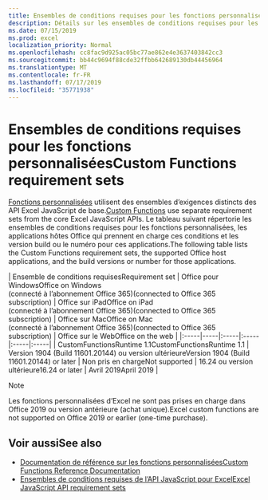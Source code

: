 ```yaml
---
title: Ensembles de conditions requises pour les fonctions personnalisées
description: Détails sur les ensembles de conditions requises pour les fonctions personnalisées pour l’API JavaScript pour Excel
ms.date: 07/15/2019
ms.prod: excel
localization_priority: Normal
ms.openlocfilehash: cc8fac9d925ac05bc77ae862e4e3637403842cc3
ms.sourcegitcommit: bb44c9694f88cde32ffbb642689130db44456964
ms.translationtype: MT
ms.contentlocale: fr-FR
ms.lasthandoff: 07/17/2019
ms.locfileid: "35771938"
---
```

# <a name="custom-functions-requirement-sets"></a><span data-ttu-id="17481-103">Ensembles de conditions requises pour les fonctions personnalisées</span><span class="sxs-lookup"><span data-stu-id="17481-103">Custom Functions requirement sets</span></span>

<span data-ttu-id="17481-104">[Fonctions personnalisées](./custom-functions-overview.md) utilisent des ensembles d’exigences distincts des API Excel JavaScript de base.</span><span class="sxs-lookup"><span data-stu-id="17481-104">[Custom Functions](./custom-functions-overview.md) use separate requirement sets from the core Excel JavaScript APIs.</span></span> <span data-ttu-id="17481-105">Le tableau suivant répertorie les ensembles de conditions requises pour les fonctions personnalisées, les applications hôtes Office qui prennent en charge ces conditions et les version build ou le numéro pour ces applications.</span><span class="sxs-lookup"><span data-stu-id="17481-105">The following table lists the Custom Functions requirement sets, the supported Office host applications, and the build versions or number for those applications.</span></span>

|  <span data-ttu-id="17481-106">Ensemble de conditions requises</span><span class="sxs-lookup"><span data-stu-id="17481-106">Requirement set</span></span>  |  <span data-ttu-id="17481-107">Office pour Windows</span><span class="sxs-lookup"><span data-stu-id="17481-107">Office on Windows</span></span><br><span data-ttu-id="17481-108">(connecté à l’abonnement Office 365)</span><span class="sxs-lookup"><span data-stu-id="17481-108">(connected to Office 365 subscription)</span></span>  |  <span data-ttu-id="17481-109">Office sur iPad</span><span class="sxs-lookup"><span data-stu-id="17481-109">Office on iPad</span></span><br><span data-ttu-id="17481-110">(connecté à l’abonnement Office 365)</span><span class="sxs-lookup"><span data-stu-id="17481-110">(connected to Office 365 subscription)</span></span>  |  <span data-ttu-id="17481-111">Office sur Mac</span><span class="sxs-lookup"><span data-stu-id="17481-111">Office on Mac</span></span><br><span data-ttu-id="17481-112">(connecté à l’abonnement Office 365)</span><span class="sxs-lookup"><span data-stu-id="17481-112">(connected to Office 365 subscription)</span></span>  | <span data-ttu-id="17481-113">Office sur le Web</span><span class="sxs-lookup"><span data-stu-id="17481-113">Office on the web</span></span> |
|:-----|-----|:-----|:-----|:-----|:-----|
| <span data-ttu-id="17481-114">CustomFunctionsRuntime 1.1</span><span class="sxs-lookup"><span data-stu-id="17481-114">CustomFunctionsRuntime 1.1</span></span> | <span data-ttu-id="17481-115">Version 1904 (Build 11601.20144) ou version ultérieure</span><span class="sxs-lookup"><span data-stu-id="17481-115">Version 1904 (Build 11601.20144) or later</span></span> | <span data-ttu-id="17481-116">Non pris en charge</span><span class="sxs-lookup"><span data-stu-id="17481-116">Not supported</span></span> | <span data-ttu-id="17481-117">16.24 ou version ultérieure</span><span class="sxs-lookup"><span data-stu-id="17481-117">16.24 or later</span></span> | <span data-ttu-id="17481-118">Avril 2019</span><span class="sxs-lookup"><span data-stu-id="17481-118">April 2019</span></span> |

> [!NOTE]
> <span data-ttu-id="17481-119">Les fonctions personnalisées d’Excel ne sont pas prises en charge dans Office 2019 ou version antérieure (achat unique).</span><span class="sxs-lookup"><span data-stu-id="17481-119">Excel custom functions are not supported on Office 2019 or earlier (one-time purchase).</span></span>

## <a name="see-also"></a><span data-ttu-id="17481-120">Voir aussi</span><span class="sxs-lookup"><span data-stu-id="17481-120">See also</span></span>

- [<span data-ttu-id="17481-121">Documentation de référence sur les fonctions personnalisées</span><span class="sxs-lookup"><span data-stu-id="17481-121">Custom Functions Reference Documentation</span></span>](/javascript/api/custom-functions-runtime)
- [<span data-ttu-id="17481-122">Ensembles de conditions requises de l’API JavaScript pour Excel</span><span class="sxs-lookup"><span data-stu-id="17481-122">Excel JavaScript API requirement sets</span></span>](../reference/requirement-sets/excel-api-requirement-sets.md)
